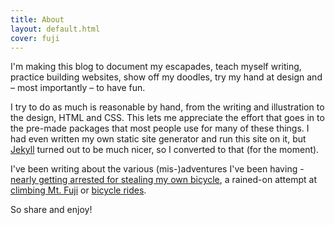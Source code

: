 ```yaml
---
title: About
layout: default.html
cover: fuji
---
```


I'm making this blog to document my escapades, teach myself writing, practice
building websites, show off my doodles, try my hand at design and &ndash; most
importantly &ndash; to have fun.

I try to do as much is reasonable by hand, from the writing and illustration to
the design, HTML and CSS. This lets me appreciate the effort that goes in to the
pre-made packages that most people use for many of these things. I had even
written my own static site generator and run this site on it, but [Jekyll]
turned out to be much nicer, so I converted to that (for the moment).

I've been writing about the various (mis-)adventures I've been having - [nearly
getting arrested for stealing my own bicycle](/blog/2011/12/10/yamanote-madness),
 a rained-on attempt at [climbing Mt. Fuji](/blog/2012/09/15/fuji-san) or
[bicycle rides](/blog/2015/10/04/kashmir-and-ladhak-2).

So share and enjoy!

[Jekyll]: http://jekyllrb.com/
